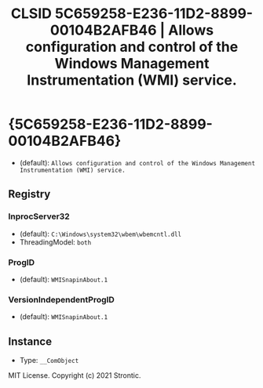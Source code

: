 ﻿---
title: "CLSID 5C659258-E236-11D2-8899-00104B2AFB46 | Allows configuration and control of the Windows Management Instrumentation (WMI) service."
excerpt: What is COM-Object CLSID 5C659258-E236-11D2-8899-00104B2AFB46?
---

# {5C659258-E236-11D2-8899-00104B2AFB46}

* (default): `Allows configuration and control of the Windows Management Instrumentation (WMI) service.`

## Registry


### InprocServer32

* (default): `C:\Windows\system32\wbem\wbemcntl.dll`
* ThreadingModel: `both`

### ProgID

* (default): `WMISnapinAbout.1`

### VersionIndependentProgID

* (default): `WMISnapinAbout.1`

## Instance

* Type: `__ComObject`

MIT License. Copyright (c) 2021 Strontic.


